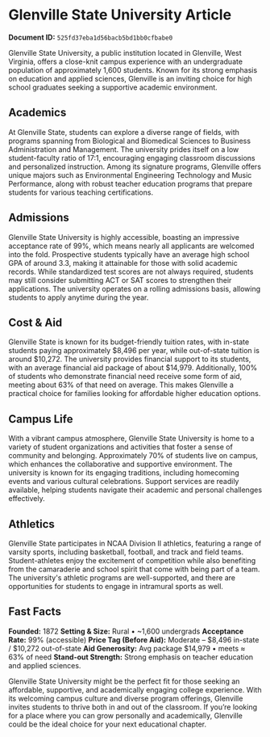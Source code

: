 # Glenville State University Article

**Document ID:** `525fd37eba1d56bacb5bd1bb0cfbabe0`

Glenville State University, a public institution located in Glenville, West Virginia, offers a close-knit campus experience with an undergraduate population of approximately 1,600 students. Known for its strong emphasis on education and applied sciences, Glenville is an inviting choice for high school graduates seeking a supportive academic environment.

## Academics
At Glenville State, students can explore a diverse range of fields, with programs spanning from Biological and Biomedical Sciences to Business Administration and Management. The university prides itself on a low student-faculty ratio of 17:1, encouraging engaging classroom discussions and personalized instruction. Among its signature programs, Glenville offers unique majors such as Environmental Engineering Technology and Music Performance, along with robust teacher education programs that prepare students for various teaching certifications.

## Admissions
Glenville State University is highly accessible, boasting an impressive acceptance rate of 99%, which means nearly all applicants are welcomed into the fold. Prospective students typically have an average high school GPA of around 3.3, making it attainable for those with solid academic records. While standardized test scores are not always required, students may still consider submitting ACT or SAT scores to strengthen their applications. The university operates on a rolling admissions basis, allowing students to apply anytime during the year.

## Cost & Aid
Glenville State is known for its budget-friendly tuition rates, with in-state students paying approximately $8,496 per year, while out-of-state tuition is around $10,272. The university provides financial support to its students, with an average financial aid package of about $14,979. Additionally, 100% of students who demonstrate financial need receive some form of aid, meeting about 63% of that need on average. This makes Glenville a practical choice for families looking for affordable higher education options.

## Campus Life
With a vibrant campus atmosphere, Glenville State University is home to a variety of student organizations and activities that foster a sense of community and belonging. Approximately 70% of students live on campus, which enhances the collaborative and supportive environment. The university is known for its engaging traditions, including homecoming events and various cultural celebrations. Support services are readily available, helping students navigate their academic and personal challenges effectively.

## Athletics
Glenville State participates in NCAA Division II athletics, featuring a range of varsity sports, including basketball, football, and track and field teams. Student-athletes enjoy the excitement of competition while also benefiting from the camaraderie and school spirit that come with being part of a team. The university's athletic programs are well-supported, and there are opportunities for students to engage in intramural sports as well.

## Fast Facts
**Founded:** 1872
**Setting & Size:** Rural • ~1,600 undergrads
**Acceptance Rate:** 99% (accessible)
**Price Tag (Before Aid):** Moderate – $8,496 in-state / $10,272 out-of-state
**Aid Generosity:** Avg package $14,979 • meets ≈ 63% of need
**Stand-out Strength:** Strong emphasis on teacher education and applied sciences.

Glenville State University might be the perfect fit for those seeking an affordable, supportive, and academically engaging college experience. With its welcoming campus culture and diverse program offerings, Glenville invites students to thrive both in and out of the classroom. If you’re looking for a place where you can grow personally and academically, Glenville could be the ideal choice for your next educational chapter.

